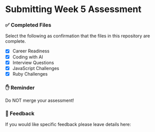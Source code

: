 # Submitting Week 5 Assessment

### ✅ Completed Files

Select the following as confirmation that the files in this repository are complete.

- [X] Career Readiness
- [X] Coding with AI
- [X] Interview Questions
- [X] JavaScript Challenges
- [X] Ruby Challenges

### ✋ Reminder

Do NOT merge your assessment!

### 📝 Feedback

If you would like specific feedback please leave details here:
